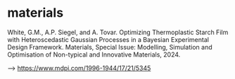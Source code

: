 # materials
White, G.M., A.P. Siegel, and A. Tovar. Optimizing Thermoplastic Starch Film with Heteroscedastic Gaussian Processes in a Bayesian Experimental Design Framework. Materials, Special Issue: Modelling, Simulation and Optimisation of Non-typical and Innovative Materials, 2024.

--> https://www.mdpi.com/1996-1944/17/21/5345
